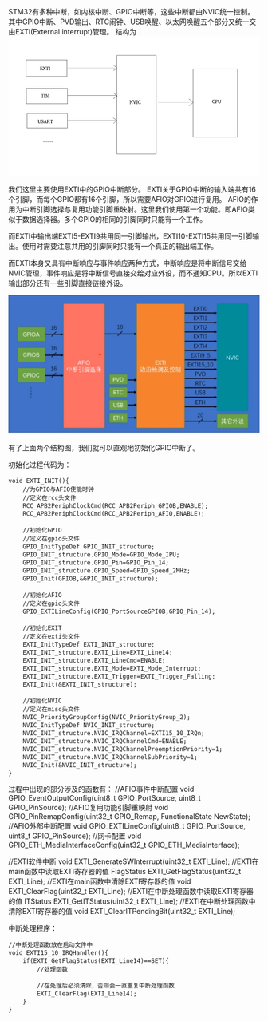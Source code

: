 STM32有多种中断，如内核中断、GPIO中断等，这些中断都由NVIC统一控制。
其中GPIO中断、PVD输出、RTC闹钟、USB唤醒、以太网唤醒五个部分又统一交由EXTI(External interrupt)管理。
结构为：
![alt text](<截图 2025-07-29 16-13-51.png>)

我们这里主要使用EXTI中的GPIO中断部分。
EXTI关于GPIO中断的输入端共有16个引脚，而每个GPIO都有16个引脚，所以需要AFIO对GPIO进行复用。
AFIO的作用为中断引脚选择与复用功能引脚重映射。这里我们使用第一个功能。即AFIO类似于数据选择器。多个GPIO的相同的引脚同时只能有一个工作。

而EXTI中输出端EXTI5-EXTI9共用同一引脚输出，EXTI10-EXTI15共用同一引脚输出。使用时需要注意共用的引脚同时只能有一个真正的输出端工作。

而EXTI本身又具有中断响应与事件响应两种方式，中断响应是将中断信号交给NVIC管理，事件响应是将中断信号直接交给对应外设，而不通知CPU。所以EXTI输出部分还有一些引脚直接链接外设。

![alt text](<截图 2025-07-29 16-36-38.png>)

有了上面两个结构图，我们就可以直观地初始化GPIO中断了。

初始化过程代码为：
```
void EXTI_INIT(){
    //为GPIO与AFIO使能时钟
    //定义在rcc头文件
    RCC_APB2PeriphClockCmd(RCC_APB2Periph_GPIOB,ENABLE);
    RCC_APB2PeriphClockCmd(RCC_APB2Periph_AFIO,ENABLE);

    //初始化GPIO
    //定义在gpio头文件
    GPIO_InitTypeDef GPIO_INIT_structure;
    GPIO_INIT_structure.GPIO_Mode=GPIO_Mode_IPU;
    GPIO_INIT_structure.GPIO_Pin=GPIO_Pin_14;
    GPIO_INIT_structure.GPIO_Speed=GPIO_Speed_2MHz;
    GPIO_Init(GPIOB,&GPIO_INIT_structure);

    //初始化AFIO
    //定义在gpio头文件
    GPIO_EXTILineConfig(GPIO_PortSourceGPIOB,GPIO_Pin_14);

    //初始化EXIT
    //定义在exti头文件
    EXTI_InitTypeDef EXTI_INIT_structure;
    EXTI_INIT_structure.EXTI_Line=EXTI_Line14;
    EXTI_INIT_structure.EXTI_LineCmd=ENABLE;
    EXTI_INIT_structure.EXTI_Mode=EXTI_Mode_Interrupt;
    EXTI_INIT_structure.EXTI_Trigger=EXTI_Trigger_Falling;
    EXTI_Init(&EXTI_INIT_structure);

    //初始化NVIC
    //定义在misc头文件
    NVIC_PriorityGroupConfig(NVIC_PriorityGroup_2);
    NVIC_InitTypeDef NVIC_INIT_structure;
    NVIC_INIT_structure.NVIC_IRQChannel=EXTI15_10_IRQn;
    NVIC_INIT_structure.NVIC_IRQChannelCmd=ENABLE;
    NVIC_INIT_structure.NVIC_IRQChannelPreemptionPriority=1;
    NVIC_INIT_structure.NVIC_IRQChannelSubPriority=1;
    NVIC_Init(&NVIC_INIT_structure);
}
```

过程中出现的部分涉及的函数有：
//AFIO事件中断配置
void GPIO_EventOutputConfig(uint8_t GPIO_PortSource, uint8_t GPIO_PinSource);
//AFIO复用功能引脚重映射
void GPIO_PinRemapConfig(uint32_t GPIO_Remap, FunctionalState NewState);
//AFIO外部中断配置
void GPIO_EXTILineConfig(uint8_t GPIO_PortSource, uint8_t GPIO_PinSource);
//网卡配置
void GPIO_ETH_MediaInterfaceConfig(uint32_t GPIO_ETH_MediaInterface);


//EXTI软件中断
void EXTI_GenerateSWInterrupt(uint32_t EXTI_Line);
//EXTI在main函数中读取EXTI寄存器的值
FlagStatus EXTI_GetFlagStatus(uint32_t EXTI_Line);
//EXTI在main函数中清除EXTI寄存器的值
void EXTI_ClearFlag(uint32_t EXTI_Line);
//EXTI在中断处理函数中读取EXTI寄存器的值
ITStatus EXTI_GetITStatus(uint32_t EXTI_Line);
//EXTI在中断处理函数中清除EXTI寄存器的值
void EXTI_ClearITPendingBit(uint32_t EXTI_Line);



中断处理程序：
```
//中断处理函数放在启动文件中
void EXTI15_10_IRQHandler(){
    if(EXTI_GetFlagStatus(EXTI_Line14)==SET){
        //处理函数

        //在处理后必须清除，否则会一直重复中断处理函数
        EXTI_ClearFlag(EXTI_Line14);
    }
}
```